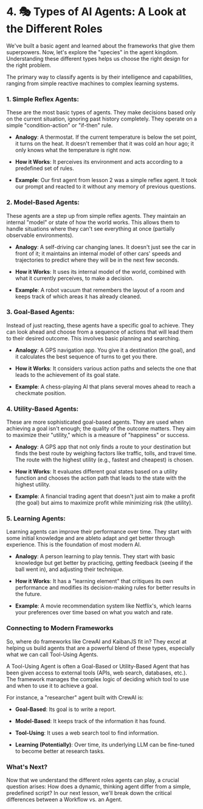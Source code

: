 # 4. 🎭 Types of AI Agents: A Look at the Different Roles
We've built a basic agent and learned about the frameworks that give them superpowers. Now, let's explore the "species" in the agent kingdom. Understanding these different types helps us choose the right design for the right problem.

The primary way to classify agents is by their intelligence and capabilities, ranging from simple reactive machines to complex learning systems.

### 1. Simple Reflex Agents:
These are the most basic types of agents. They make decisions based only on the current situation, ignoring past history completely. They operate on a simple "condition-action" or "if-then" rule.

- **Analogy**: A thermostat. If the current temperature is below the set point, it turns on the heat. It doesn't remember that it was cold an hour ago; it only knows what the temperature is right now.

- **How it Works**: It perceives its environment and acts according to a predefined set of rules.

- **Example**: Our first agent from lesson 2 was a simple reflex agent. It took our prompt and reacted to it without any memory of previous questions.

### 2. Model-Based Agents:
These agents are a step up from simple reflex agents. They maintain an internal "model" or state of how the world works. This allows them to handle situations where they can't see everything at once (partially observable environments).

- **Analogy**: A self-driving car changing lanes. It doesn't just see the car in front of it; it maintains an internal model of other cars' speeds and trajectories to predict where they will be in the next few seconds.

- **How it Works**: It uses its internal model of the world, combined with what it currently perceives, to make a decision.

- **Example**: A robot vacuum that remembers the layout of a room and keeps track of which areas it has already cleaned.

### 3. Goal-Based Agents:
Instead of just reacting, these agents have a specific goal to achieve. They can look ahead and choose from a sequence of actions that will lead them to their desired outcome. This involves basic planning and searching.

- **Analogy**: A GPS navigation app. You give it a destination (the goal), and it calculates the best sequence of turns to get you there.

- **How it Works**: It considers various action paths and selects the one that leads to the achievement of its goal state.

- **Example**: A chess-playing AI that plans several moves ahead to reach a checkmate position.

### 4. Utility-Based Agents:
These are more sophisticated goal-based agents. They are used when achieving a goal isn't enough; the quality of the outcome matters. They aim to maximize their "utility," which is a measure of "happiness" or success.

- **Analogy**: A GPS app that not only finds a route to your destination but finds the best route by weighing factors like traffic, tolls, and travel time. The route with the highest utility (e.g., fastest and cheapest) is chosen.

- **How it Works**: It evaluates different goal states based on a utility function and chooses the action path that leads to the state with the highest utility.

- **Example**: A financial trading agent that doesn't just aim to make a profit (the goal) but aims to maximize profit while minimizing risk (the utility).

### 5. Learning Agents:
Learning agents can improve their performance over time. They start with some initial knowledge and are ableto adapt and get better through experience. This is the foundation of most modern AI.

- **Analogy**: A person learning to play tennis. They start with basic knowledge but get better by practicing, getting feedback (seeing if the ball went in), and adjusting their technique.

- **How it Works**: It has a "learning element" that critiques its own performance and modifies its decision-making rules for better results in the future.

- **Example**: A movie recommendation system like Netflix's, which learns your preferences over time based on what you watch and rate.

### Connecting to Modern Frameworks
So, where do frameworks like CrewAI and KaibanJS fit in? They excel at helping us build agents that are a powerful blend of these types, especially what we can call Tool-Using Agents.

A Tool-Using Agent is often a Goal-Based or Utility-Based Agent that has been given access to external tools (APIs, web search, databases, etc.). The framework manages the complex logic of deciding which tool to use and when to use it to achieve a goal.

For instance, a "researcher" agent built with CrewAI is:

- **Goal-Based**: Its goal is to write a report.

- **Model-Based**: It keeps track of the information it has found.

- **Tool-Using**: It uses a web search tool to find information.

- **Learning (Potentially)**: Over time, its underlying LLM can be fine-tuned to become better at research tasks.

### What's Next?
Now that we understand the different roles agents can play, a crucial question arises: How does a dynamic, thinking agent differ from a simple, predefined script? In our next lesson, we'll break down the critical differences between a Workflow vs. an Agent.